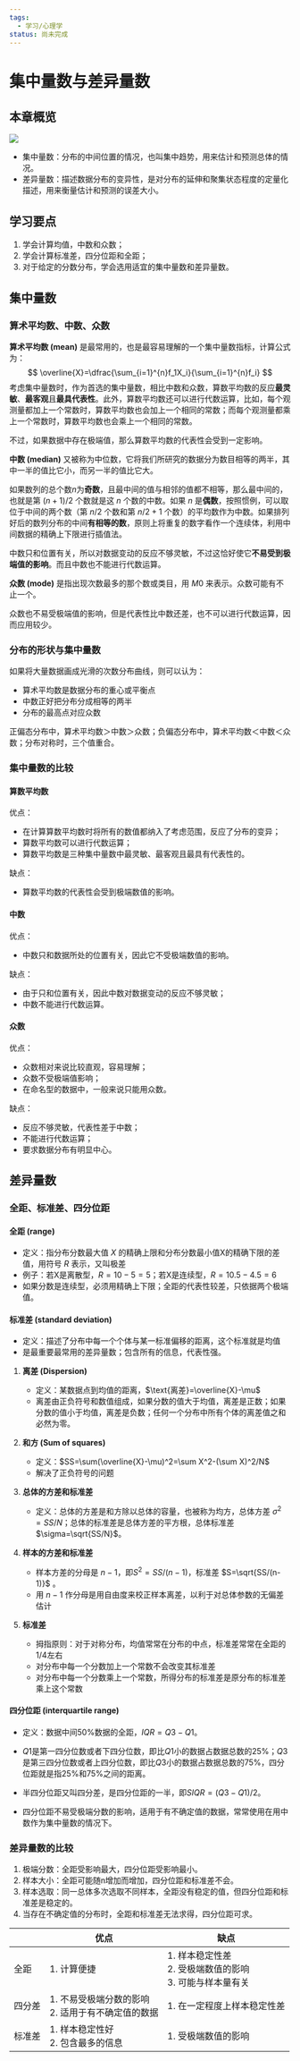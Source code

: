 ```yaml
---
tags:
  - 学习/心理学
status: 尚未完成
---
```

# 集中量数与差异量数

## 本章概览  

![](./pic/data.svg)

- 集中量数：分布的中间位置的情况，也叫集中趋势，用来估计和预测总体的情况。  
- 差异量数：描述数据分布的变异性，是对分布的延伸和聚集状态程度的定量化描述，用来衡量估计和预测的误差大小。 

## 学习要点

1. 学会计算均值，中数和众数；
2. 学会计算标准差，四分位距和全距；
3. 对于给定的分数分布，学会选用适宜的集中量数和差异量数。 

## 集中量数

### 算术平均数、中数、众数

**算术平均数 (mean)** 是最常用的，也是最容易理解的一个集中量数指标，计算公式为：
$$
\overline{X}=\dfrac{\sum_{i=1}^{n}f_1X_i}{\sum_{i=1}^{n}f_i}
$$
考虑集中量数时，作为首选的集中量数，相比中数和众数，算数平均数的反应**最灵敏**、**最客观**且**最具代表性**。此外，算数平均数还可以进行代数运算，比如，每个观测量都加上一个常数时，算数平均数也会加上一个相同的常数；而每个观测量都乘上一个常数时，算数平均数也会乘上一个相同的常数。

不过，如果数据中存在极端值，那么算数平均数的代表性会受到一定影响。

**中数 (median)** 又被称为中位数，它将我们所研究的数据分为数目相等的两半，其中一半的值比它小，而另一半的值比它大。

如果数列的总个数$n$为**奇数**，且最中间的值与相邻的值都不相等，那么最中间的，也就是第 $(n+1)/2$ 个数就是这 $n$ 个数的中数。如果 $n$ 是**偶数**，按照惯例，可以取位于中间的两个数（第 $n/2$ 个数和第 $n/2+1$ 个数）的平均数作为中数。如果排列好后的数列分布的中间**有相等的数**，原则上将重复的数字看作一个连续体，利用中间数据的精确上下限进行插值法。

中数只和位置有关，所以对数据变动的反应不够灵敏，不过这恰好使它**不易受到极端值的影响**。而且中数也不能进行代数运算。

**众数 (mode)** 是指出现次数最多的那个数或类目，用 $M0$ 来表示。众数可能有不止一个。

众数也不易受极端值的影响，但是代表性比中数还差，也不可以进行代数运算，因而应用较少。

### 分布的形状与集中量数

如果将大量数据画成光滑的次数分布曲线，则可以认为：

- 算术平均数是数据分布的重心或平衡点
- 中数正好把分布分成相等的两半
- 分布的最高点对应众数

正偏态分布中，算术平均数＞中数＞众数；负偏态分布中，算术平均数＜中数＜众数；分布对称时，三个值重合。

### 集中量数的比较

#### 算数平均数

优点：
 - 在计算算数平均数时将所有的数值都纳入了考虑范围，反应了分布的变异；
 - 算数平均数可以进行代数运算；
 - 算数平均数是三种集中量数中最灵敏、最客观且最具有代表性的。

缺点：
 - 算数平均数的代表性会受到极端数值的影响。

#### 中数

优点：
 - 中数只和数据所处的位置有关，因此它不受极端数值的影响。

缺点：
 - 由于只和位置有关，因此中数对数据变动的反应不够灵敏；
 - 中数不能进行代数运算。

#### 众数

优点：
 - 众数相对来说比较直观，容易理解；
 - 众数不受极端值影响；
 - 在命名型的数据中，一般来说只能用众数。

缺点：
 - 反应不够灵敏，代表性差于中数；
 - 不能进行代数运算；
 - 要求数据分布有明显中心。

## 差异量数

### 全距、标准差、四分位距

#### 全距 (range)

- 定义：指分布分数最大值 $X$ 的精确上限和分布分数最小值X的精确下限的差值，用符号 $R$ 表示，又叫极差
- 例子：若X是离散型，$R=10-5=5$；若X是连续型，$R=10.5-4.5=6$
- 如果分数是连续型，必须用精确上下限；全距的代表性较差，只依据两个极端值。

#### 标准差 (standard deviation)

- 定义：描述了分布中每一个个体与某一标准偏移的距离，这个标准就是均值
- 是最重要最常用的差异量数；包含所有的信息，代表性强。 

1. **离差 (Dispersion)**
    - 定义：某数据点到均值的距离，$\text{离差}=\overline{X}-\mu$
    - 离差由正负符号和数值组成，如果分数的值大于均值，离差是正数；如果分数的值小于均值，离差是负数；任何一个分布中所有个体的离差值之和必然为零。
    
2. **和方 (Sum of squares)**
    - 定义：$SS=\sum(\overline{X}-\mu)^2=\sum X^2-(\sum X)^2/N$
    - 解决了正负符号的问题
	
3. **总体的方差和标准差**
    - 定义：总体的方差是和方除以总体的容量，也被称为均方，总体方差 $\sigma^2=SS/N$；总体的标准差是总体方差的平方根，总体标准差 $\sigma=\sqrt{SS/N}$。

4. **样本的方差和标准差**
    - 样本方差的分母是 $n-1$，即$S^2=SS/(n-1)$，标准差 $S=\sqrt{SS/(n-1)}$ 。
    - 用 $n-1$ 作分母是用自由度来校正样本离差，以利于对总体参数的无偏差估计       
	
5. **标准差**
    - 拇指原则：对于对称分布，均值常常在分布的中点，标准差常常在全距的1/4左右
    - 对分布中每一个分数加上一个常数不会改变其标准差
    - 对分布中每一个分数乘上一个常数，所得分布的标准差是原分布的标准差乘上这个常数

#### 四分位距 (interquartile range)

- 定义：数据中间50%数据的全距，$IQR=Q3-Q1$。
- $Q1$是第一四分位数或者下四分位数，即比$Q1$小的数据占数据总数的25%；$Q3$是第三四分位数或者上四分位数，即比$Q3$小的数据占数据总数的75%，四分位距就是指25%和75%之间的距离。

- 半四分位距又叫四分差，是四分位距的一半，即$SIQR=(Q3-Q1)/2$。
- 四分位距不易受极端分数的影响，适用于有不确定值的数据，常常使用在用中数作为集中量数的情况下。    

### 差异量数的比较

1. 极端分数：全距受影响最大，四分位距受影响最小。  
2. 样本大小：全距可能随n增加而增加，四分位距和标准差不会。  
3. 样本选取：同一总体多次选取不同样本，全距没有稳定的值，但四分位距和标准差是稳定的。  
4. 当存在不确定值的分布时，全距和标准差无法求得，四分位距可求。  

|     | 优点                              | 缺点                                      |
| --- | ------------------------------- | --------------------------------------- |
| 全距  | 1. 计算便捷                         | 1. 样本稳定性差<br>2. 受极端数值的影响<br>3. 可能与样本量有关 |
| 四分差 | 1. 不易受极端分数的影响<br>2. 适用于有不确定值的数据 | 1. 在一定程度上样本稳定性差                         |
| 标准差 | 1. 样本稳定性好<br>2. 包含最多的信息         | 1. 受极端数值的影响                             |
